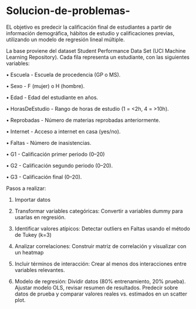 # Solucion-de-problemas-

EL objetivo es predecir la calificación final de estudiantes a partir de información demográfica, hábitos de estudio y calificaciones previas, utilizando un modelo de regresión lineal múltiple. 

La base proviene del dataset Student Performance Data Set (UCI Machine Learning Repository). Cada fila representa un estudiante, con las siguientes variables:

• Escuela - Escuela de procedencia (GP o MS).

• Sexo - F (mujer) o H (hombre).

• Edad - Edad del estudiante en años.

• HorasDeEstudio - Rango de horas de estudio (1 = <2h, 4 = >10h).

• Reprobadas - Número de materias reprobadas anteriormente.

• Internet - Acceso a internet en casa (yes/no).

• Faltas - Número de inasistencias.

• G1 - Calificación primer periodo (0–20)

• G2 - Calificación segundo periodo (0–20).

• G3 - Calificación final (0–20).

Pasos a realizar: 

1. Importar datos

2. Transformar variables categóricas: Convertir a variables dummy para usarlas en regresión.

3. Identificar valores atípicos: Detectar outliers en Faltas usando el método de Tukey (k=3)

4. Analizar correlaciones: Construir matriz de correlación y visualizar con un heatmap
   
5. Incluir términos de interacción: Crear al menos dos interacciones entre variables relevantes.

6. Modelo de regresión: Dividir datos (80% entrenamiento, 20% prueba). Ajustar modelo OLS, revisar resumen de resultados. Predecir sobre datos de prueba y comparar valores reales vs. estimados en un scatter plot.



